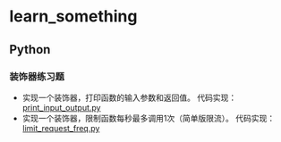 # learn_something
## Python
### 装饰器练习题

- 实现一个装饰器，打印函数的输入参数和返回值。
代码实现：[print_input_output.py](https://github.com/astrid77/learn_something/blob/f4ebc51687f7ad6dd12ac533f92dbcd1122998de/about_python/print_input_output.py)
- 实现一个装饰器，限制函数每秒最多调用1次（简单版限流）。
代码实现：[limit_request_freq.py](https://github.com/astrid77/learn_something/blob/f4ebc51687f7ad6dd12ac533f92dbcd1122998de/about_python/limit_request_freq.py)